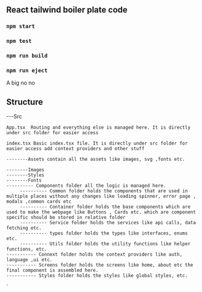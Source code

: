 ## React tailwind boiler plate code 

### `npm start`
### `npm test`
### `npm run build`
### `npm run eject`
A big no no

## Structure
---Src

   `App.tsx  Routing and everything else is managed here. It is directly under src folder for easier access`
   
   `index.tsx Basic index.tsx file. It is directly under src folder for easier access add context providers and other stuff`
   
  
    --------Assets contain all the assets like images, svg ,fonts etc.
 
    --------Images
    --------Styles
    --------Fonts
    ---------- Components folder all the logic is managed here.
         ---------- Common folder holds the components that are used in multiple places without any changes like loading spinner, error page , modals ,common cards etc
         ---------- Container folder holds the base components which are used to make the webpage like Buttons , Cards etc. which are component specific should be stored in relative folder
         ---------- Service folder holds the services like api calls, data fetching etc.
         ---------- types folder holds the types like interfaces, enums etc.
         ---------- Utils folder holds the utility functions like helper functions, etc.
    ----------- Connext folder holds the context providers like auth, language ,ui etc.
    ----------- Screens folder holds the screens like home, about etc the final component is assembled here.
    ----------- Styles folder holds the styles like global styles, etc.
`



   
